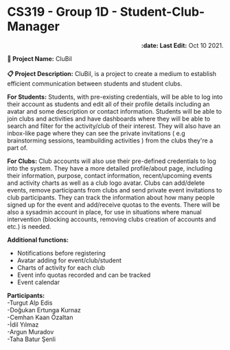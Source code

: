 ﻿# CS319 - Group 1D - Student-Club-Manager

<p align="right"><b>:date: Last Edit:</b> Oct 10 2021.</p>

<b>:pushpin: Project Name:</b> CluBil<br /> <br />
<b>:clipboard: Project Description:</b> 
CluBil, is a project to create a medium to establish efficient communication between students and student clubs.

<b>For Students:</b>
Students, with pre-existing credentials, will be able to log into their account as students and edit all of their profile details including an avatar and some description or contact information. Students will be able to join clubs and activities and have dashboards where they will be able to search and filter for the activity/club of their interest. They will also have an inbox-like page where they can see the private invitations ( e.g brainstorming sessions, teambuilding activities ) from the clubs they're a part of.

<b>For Clubs:</b>
Club accounts will also use their pre-defined credentials to log into the system. They have a more detailed profile/about page, including their information, purpose, contact information, recent/upcoming events and activity charts as well as a club logo avatar. Clubs can add/delete events, remove participants from clubs and send private event invitations to club participants. They can track the information about how many people signed up for the event and add/receive quotas to the events.
There will be also a sysadmin account in place, for use in situations where manual intervention (blocking accounts, removing clubs creation of accounts and etc.) is needed.

<b>Additional functions:</b>
- Notifications before registering 
- Avatar adding for event/club/student
- Charts of activity for each club
- Event info quotas recorded and can be tracked
- Event calendar

<b>Participants:</b><br />
-Turgut Alp Edis <br />-Doğukan Ertunga Kurnaz <br />-Cemhan Kaan Özaltan <br />-İdil Yılmaz <br />-Argun Muradov <br />-Taha Batur Şenli<br />
